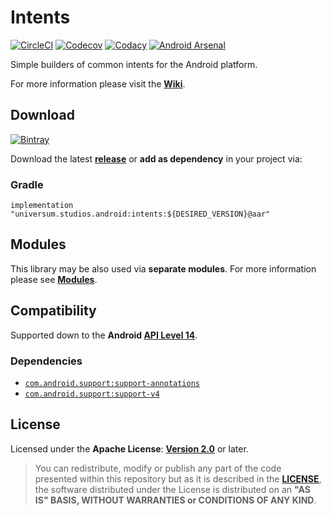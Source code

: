 Intents
===============

[![CircleCI](https://circleci.com/gh/universum-studios/android_intents.svg?style=svg)](https://circleci.com/gh/universum-studios/android_intents)
[![Codecov](https://codecov.io/gh/universum-studios/android_intents/branch/master/graph/badge.svg)](https://codecov.io/gh/universum-studios/android_intents)
[![Codacy](https://api.codacy.com/project/badge/Grade/682a1d82be024161bebc4b8afae1cf9a)](https://www.codacy.com/app/universum-studios/android_intents?utm_source=github.com&amp;utm_medium=referral&amp;utm_content=universum-studios/android_intents&amp;utm_campaign=Badge_Grade)
[![Android Arsenal](https://img.shields.io/badge/Android%20Arsenal-Intents-green.svg?style=flat)](https://android-arsenal.com/details/1/5439)

Simple builders of common intents for the Android platform.

For more information please visit the **[Wiki](https://github.com/universum-studios/android_intents/wiki)**.

## Download ##
[![Bintray](https://api.bintray.com/packages/universum-studios/android/universum.studios.android%3Aintents/images/download.svg)](https://bintray.com/universum-studios/android/universum.studios.android%3Aintents/_latestVersion)

Download the latest **[release](https://github.com/universum-studios/android_intents/releases "Latest Releases page")** or **add as dependency** in your project via:

### Gradle ###

    implementation "universum.studios.android:intents:${DESIRED_VERSION}@aar"

## Modules ##

This library may be also used via **separate modules**. For more information please see **[Modules](https://github.com/universum-studios/android_intents/blob/master/MODULES.md)**.

## Compatibility ##

Supported down to the **Android [API Level 14](http://developer.android.com/about/versions/android-4.0.html "See API highlights")**.

### Dependencies ###

- [`com.android.support:support-annotations`](https://developer.android.com/topic/libraries/support-library/packages.html#annotations)
- [`com.android.support:support-v4`](https://developer.android.com/topic/libraries/support-library/packages.html#v4)

## License ##

Licensed under the **Apache License**: **[Version 2.0](http://www.apache.org/licenses/LICENSE-2.0)** or later.

> You can redistribute, modify or publish any part of the code presented within this repository but as it is described in the [**LICENSE**](https://github.com/universum-studios/android_intents/blob/master/LICENSE.md), the software distributed under the License is distributed on an **"AS IS" BASIS, WITHOUT WARRANTIES or CONDITIONS OF ANY KIND**.
